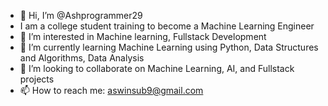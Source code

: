 - 👋 Hi, I’m @Ashprogrammer29
-    I am a college student training to become a Machine Learning Engineer 
- 👀 I’m interested in Machine learning, Fullstack Development
- 🌱 I’m currently learning Machine Learning using Python, Data Structures and Algorithms, Data Analysis
- 💞️ I’m looking to collaborate on Machine Learning, AI, and Fullstack projects
- 📫 How to reach me: aswinsub9@gmail.com


